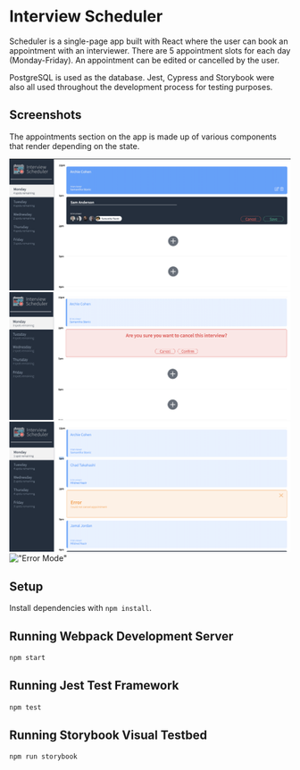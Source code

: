 # Interview Scheduler

Scheduler is a single-page app built with React where the user can book an appointment with an interviewer. There are 5 appointment slots for each day (Monday-Friday). An appointment can be edited or cancelled by the user. 

PostgreSQL is used as the database. Jest, Cypress and Storybook were also all used throughout the development process for testing purposes.

## Screenshots

The appointments section on the app is made up of various components that render depending on the state.

!["Creating Appointment"](https://github.com/samjanderson/scheduler/blob/master/docs/creating-appt.png?raw=true)
!["Cancel Appointment"](https://github.com/samjanderson/scheduler/blob/master/docs/cancel-appt.png?raw=true)
!["Error Mode"](https://github.com/samjanderson/scheduler/blob/master/docs/error-mode.png?raw=true)
!["Error Mode"](https://github.com/samjanderson/scheduler/blob/master/docs/User%20Flow%20Movie.gif?raw=true)


## Setup

Install dependencies with `npm install`.

## Running Webpack Development Server

```sh
npm start
```

## Running Jest Test Framework

```sh
npm test
```

## Running Storybook Visual Testbed

```sh
npm run storybook
```
